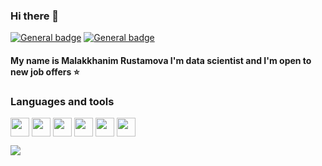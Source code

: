 ### Hi there 👋

[![General badge](https://img.shields.io/badge/LinkedIn-0077B5?style=for-the-badge&logo=linkedin&logoColor=white)](https://www.linkedin.com/in/rustamovam)
[![General badge](https://img.shields.io/badge/Medium-12100E?style=for-the-badge&logo=medium&logoColor=white)](https://medium.com/@rustamovamlk)

#### My name is Malakkhanim Rustamova I'm data scientist and I'm open to new job offers :star:



### Languages and tools
<a href="URL_REDIRECT" target="blank"><img align="center" src="https://img.icons8.com/color/344/python--v1.png" height="30" /></a>
<a href="URL_REDIRECT" target="blank"><img align="center" src="https://img.icons8.com/fluency/344/jupyter.png" height="30" /></a>
<a href="URL_REDIRECT" target="blank"><img align="center" src="https://img.icons8.com/color/344/java-coffee-cup-logo--v2.png" height="30" /></a>
<a href="URL_REDIRECT" target="blank"><img align="center" src="https://img.icons8.com/bubbles/344/r--v2.png" height="30" /></a>
<a href="URL_REDIRECT" target="blank"><img align="center" src="https://img.icons8.com/color/344/power-bi.png" height="30" /></a>
<a href="URL_REDIRECT" target="blank"><img align="center" src="https://img.icons8.com/color/344/sql.png" height="30" /></a>

![](https://komarev.com/ghpvc/?username=malakkhanim&color=ff69b4)
<!--
**Malakkhanim/Malakkhanim** is a ✨ _special_ ✨ repository because its `README.md` (this file) appears on your GitHub profile.

Here are some ideas to get you started:

- 🔭 I’m currently working on ...
- 🌱 I’m currently learning ...
- 👯 I’m looking to collaborate on ...
- 🤔 I’m looking for help with ...
- 💬 Ask me about ...
- 📫 How to reach me: ...
- 😄 Pronouns: ...
- ⚡ Fun fact: ...
-->
